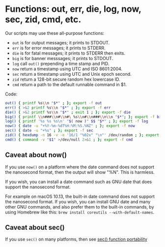 # Functions: out, err, die, log, now, sec, zid, cmd, etc.

Our scripts may use these all-purpose functions:

  * `out` is for output messages; it prints to STDOUT.
  * `err` is for error messages; it prints to STDERR.
  * `die` is for fatal messages; it prints to STDERR then exits.
  * `big` is for banner messsages; it prints to STDOUT.
  * `log` call `out()` prepending a time stamp and PID.
  * `now` return a timestamp using UTC and ISO 8601:2004.
  * `sec` return a timestamp using UTC and Unix epoch second.
  * `zid` return a 128-bit secure random hex lowercase ID.
  * `cmd` return a path to the default runnable command in $1.

Code:

```sh
out() { printf %s\\n "$*" ; }; export -f out
err() { >&2 printf %s\\n "$*" ; }; export -f err
die() { >&2 printf %s\\n "$*" ; exit 1 ; }; export -f die
big() { printf \\n###\\n#\\n#\ %s\\n#\\n###\\n\\n "$*"; }; export -f big
log() { printf '%s %s %s\n' "$( now )" $$ "$*" ; }; export -f log 
now() { date -u "+%Y-%m-%dT%H:%M:%S.%NZ" ; }; export -f now
sec() { date -u "+%s" ; }; export -f sec
zid() { hexdump -n 16 -v -e '16/1 "%02x" "\n"' /dev/random ; }; export -f zid
cmd() { command -v "$1" >/dev/null 2>&1 ; }; export -f cmd
```

## Caveat about now()

If you use `now()` on a platform where the date command does not support the nanosecond format, then the output will show "%N". This is harmless. 

If you wish, you can install a date command such as GNU date that does support the nanosecond format. 

For example on macOS 10.13, the built-in date command does not support the nanosecond format. If you wish, you can install GNU date and many other GNU commands, and also prefer them to the built-in commands, by using Homebrew like this: `brew install coreutils --with-default-names`.


## Caveat about sec()

If you use `sec()` on many platforms, then see [sec() function portability](../sec-function-portability)
